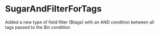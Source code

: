 # SugarAndFilterForTags
Added a new type of field filter ($tags) with an AND condition between all tags passed to the $in condition
